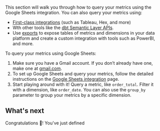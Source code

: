 This section will walk you through how to query your metrics using the Google Sheets integration. You can also query your metrics using:
- [First-class integrations](/docs/use-dbt-semantic-layer/avail-sl-integrations) (such as Tableau, Hex, and more) 
- Wth other tools like the [dbt Semantic Layer APIs](/docs/dbt-cloud-apis/sl-api-overview).
- Use [exports](/docs/use-dbt-semantic-layer/exports) to expose tables of metrics and dimensions in your data platform and create a custom integration with tools such as PowerBI, and more.

To query your metrics using Google Sheets:
1. Make sure you have a Gmail account. If you don’t already have one, make one at [gmail.com](http://gmail.com/).
2. To set up Google Sheets and query your metrics, follow the detailed instructions on the [Google Sheets integration](/docs/use-dbt-semantic-layer/gsheets) page.
3. Start playing around with it! Query a metric, like `order_total`. Filter it with a dimension, like `order_date`. You can also use the `group_by` parameter to group your metrics by a specific dimension.
  
## What's next

Congratulations 🎉! You've just defined 
